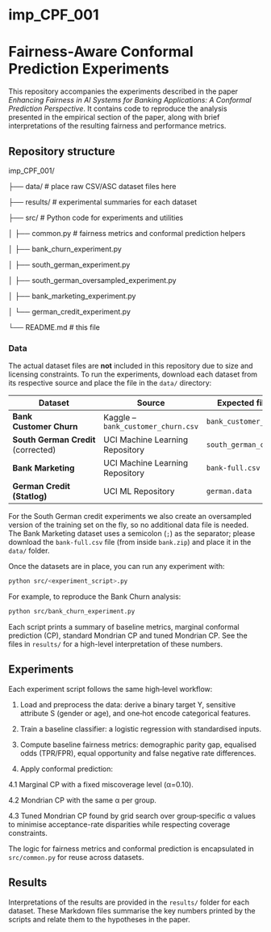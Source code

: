 # imp_CPF_001
# Fairness‐Aware Conformal Prediction Experiments

This repository accompanies the experiments described in the paper
*Enhancing Fairness in AI Systems for Banking Applications: A Conformal
Prediction Perspective*.  It contains code to reproduce the analysis
presented in the empirical section of the paper, along with brief
interpretations of the resulting fairness and performance metrics.

## Repository structure

imp_CPF_001/

├── data/ # place raw CSV/ASC dataset files here

├── results/ # experimental summaries for each dataset

├── src/ # Python code for experiments and utilities

│ ├── common.py # fairness metrics and conformal prediction helpers

│ ├── bank_churn_experiment.py

│ ├── south_german_experiment.py

│ ├── south_german_oversampled_experiment.py

│ ├── bank_marketing_experiment.py

│ └── german_credit_experiment.py

└── README.md # this file


### Data

The actual dataset files are **not** included in this repository due to
size and licensing constraints.  To run the experiments, download
each dataset from its respective source and place the file in the
`data/` directory:

| Dataset | Source | Expected filename |
| --- | --- | --- |
| **Bank Customer Churn** | Kaggle – `bank_customer_churn.csv` | `bank_customer_churn.csv` |
| **South German Credit** (corrected) | UCI Machine Learning Repository | `south_german_credit.asc` |
| **Bank Marketing** | UCI Machine Learning Repository | `bank-full.csv` |
| **German Credit (Statlog)** | UCI ML Repository | `german.data` |

For the South German credit experiments we also create an oversampled
version of the training set on the fly, so no additional data file is
needed.  The Bank Marketing dataset uses a semicolon (`;`) as the
separator; please download the `bank-full.csv` file (from inside
`bank.zip`) and place it in the `data/` folder.

Once the datasets are in place, you can run any experiment with:

```bash
python src/<experiment_script>.py
```

For example, to reproduce the Bank Churn analysis:
```bash
python src/bank_churn_experiment.py
```


Each script prints a summary of baseline metrics, marginal conformal
prediction (CP), standard Mondrian CP and tuned Mondrian CP. See the
files in `results/` for a high-level interpretation of these numbers.

## Experiments
Each experiment script follows the same high‐level workflow:

1. Load and preprocess the data: derive a binary target Y,
sensitive attribute S (gender or age), and one‐hot encode
categorical features.

2. Train a baseline classifier: a logistic regression with
standardised inputs.

3. Compute baseline fairness metrics: demographic parity gap,
equalised odds (TPR/FPR), equal opportunity and false negative rate
differences.

4. Apply conformal prediction:

  4.1 Marginal CP with a fixed miscoverage level (α=0.10).

  4.2 Mondrian CP with the same α per group.

  4.3 Tuned Mondrian CP found by grid search over group‐specific α
  values to minimise acceptance-rate disparities while respecting
  coverage constraints.

The logic for fairness metrics and conformal prediction is encapsulated
in `src/common.py` for reuse across datasets.

## Results
Interpretations of the results are provided in the `results/` folder
for each dataset. These Markdown files summarise the key numbers
printed by the scripts and relate them to the hypotheses in the
paper.



